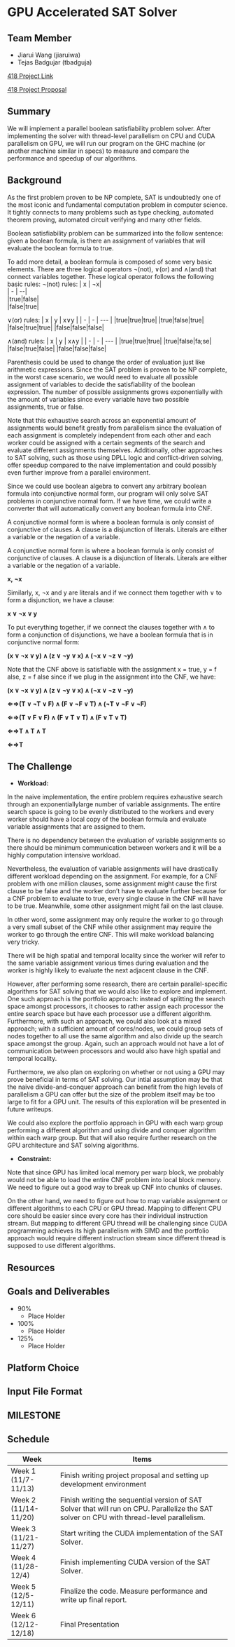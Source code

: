 # **GPU Accelerated SAT Solver**

## **Team Member**
* Jiarui Wang (jiaruiwa)
* Tejas Badgujar (tbadguja)

[418 Project Link](https://github.com/JerryCMU/CUDA-Accelerated-SAT-Solver)

[418 Project Proposal](https://github.com/JerryCMU/CPU-GPU-Parallel-SAT-Solver/blob/main/Project_Proposal.pdf)

## **Summary**
We will implement a parallel boolean satisfiability problem solver. After implementing the solver with
thread-level parallelism on CPU and CUDA parallelism on GPU, we will run our program on the GHC
machine (or another machine similar in specs) to measure and compare the performance and speedup of
our algorithms.

## **Background**
As the first problem proven to be NP complete, SAT is undoubtedly one of the most iconic and fundamental
computation problem in computer science. It tightly connects to many problems such as type checking,
automated theorem proving, automated circuit verifying and many other fields.

Boolean satisfiability problem can be summarized into the follow sentence: given a boolean formula, is
there an assignment of variables that will evaluate the boolean formula to true.

To add more detail, a boolean formula is composed of some very basic elements. There are three logical
operators ¬(not), ∨(or) and ∧(and) that connect variables together. These logical operator follows the
following basic rules:
¬(not) rules:
| x | ¬x|        
| - | --|        
|true|false|     
|false|true|

∨(or) rules:
| x | y | x∨y |
| - | - | --- |
|true|true|true|
|true|false|true|
|false|true|true|
|false|false|false|

∧(and) rules:
| x | y | x∧y |
| - | - | --- |
|true|true|true|
|true|false|fa;se|
|false|true|false|
|false|false|false|

Parenthesis could be used to change the order of evaluation just like arithmetic expressions. Since the SAT problem is proven to be NP complete, in the worst case scenario, we would need to evaluate all possible assignment of variables to decide the satisfiability of the boolean expression. The number of possible assignments grows exponentially with the amount of variables since every variable have two possible assignments, true or false.

Note that this exhaustive search across an exponential amount of assignments would benefit greatly from parallelism since the evaluation of each assignment is completely independent from each other and each worker could be assigned with a certain segments of the search and evaluate different assignments themselves. Additionally, other approaches to SAT solving, such as those using DPLL logic and conflict-driven solving, offer speedup compared to the naive implementation and could possibly even further improve from a parallel environment.

Since we could use boolean algebra to convert any arbitrary boolean formula into conjunctive normal form,
our program will only solve SAT problems in conjunctive normal form. If we have time, we could write a
converter that will automatically convert any boolean formula into CNF.

A conjunctive normal form is where a boolean formula is only consist of conjunctive of clauses. A clause
is a disjunction of literals. Literals are either a variable or the negation of a variable.

A conjunctive normal form is where a boolean formula is only consist of conjunctive of clauses. A clause
is a disjunction of literals. Literals are either a variable or the negation of a variable.

**x, ¬x**

Similarly, x, ¬x and y are literals and if we connect them together with ∨ to form a disjunction, we have
a clause:

**x ∨ ¬x ∨ y**

To put everything together, if we connect the clauses together with ∧ to form a conjunction of disjunctions,
we have a boolean formula that is in conjunctive normal form:

**(x ∨ ¬x ∨ y) ∧ (z ∨ ¬y ∨ x) ∧ (¬x ∨ ¬z ∨ ¬y)**

Note that the CNF above is satisfiable with the assignment x = true, y = f alse, z = f alse since if we plug
in the assignment into the CNF, we have:

**(x ∨ ¬x ∨ y) ∧ (z ∨ ¬y ∨ x) ∧ (¬x ∨ ¬z ∨ ¬y)**

**⇐⇒(T ∨ ¬T ∨ F) ∧ (F ∨ ¬F ∨ T) ∧ (¬T ∨ ¬F ∨ ¬F)**

**⇐⇒(T ∨ F ∨ F) ∧ (F ∨ T ∨ T) ∧ (F ∨ T ∨ T)**

**⇐⇒T ∧ T ∧ T**

**⇐⇒T**

## **The Challenge**
* **Workload:**

In the naive implementation, the entire problem requires exhaustive search through an exponentiallylarge number of variable assignments. The entire search space is going to be evenly distributed to the workers and every worker should have a local copy of the boolean formula and evaluate variable assignments that are assigned to them.

There is no dependency between the evaluation of variable assignments so there should be minimum communication between workers and it will be a highly computation intensive workload.

Nevertheless, the evaluation of variable assignments will have drastically different workload depending on the assignment. For example, for a CNF problem with one million clauses, some assignment might cause the first clause to be false and the worker don’t have to evaluate further because for a CNF problem to evaluate to true, every single clause in the CNF will have to be true. Meanwhile, some other assignment might fail on the last clause.

In other word, some assignment may only require the worker to go through a very small subset
of the CNF while other assignment may require the worker to go through the entire CNF. This will
make workload balancing very tricky.

There will be high spatial and temporal locality since the worker will refer to the same variable assignment various times during evaluation and the worker is highly likely to evaluate the next adjacent clause in the CNF.

However, after performing some research, there are certain parallel-specific algorithms for SAT solving that we would also like to explore and implement. One such approach is the portfolio approach: instead of splitting the search space amongst processors, it chooses to rather assign each processor the entire search space but have each processor use a different algorithm. Furthermore, with such an approach, we could also look at a mixed approach; with a sufficient amount of cores/nodes, we could group sets of nodes together to all use the same algorithm and also divide up the search space amongst the group. Again, such an approach would not have a lot of communication between processors and would also have high spatial and temporal locality.

Furthermore, we also plan on exploring on whether or not using a GPU may prove beneficial in terms of SAT solving. Our intial assumption may be that the naive divide-and-conquer approach can benefit from the high levels of parallelism a GPU can offer but the size of the problem itself may be too large to fit for a GPU unit. The results of this exploration will be presented in future writeups.

We could also explore the portfolio approach in GPU with each warp group performing a different algorithm and using divide and conquer algorithm within each warp group. But that will also require further research on the GPU architecture and SAT solving algorithms.

* **Constraint:**

Note that since GPU has limited local memory per warp block, we probably would not be able to load the entire CNF problem into local block memory. We need to figure out a good way to break up CNF into chunks of clauses.

On the other hand, we need to figure out how to map variable assignment or different algorithms to each CPU or GPU thread. Mapping to different CPU core should be easier since every core has their individual instruction stream. But mapping to different GPU thread will be challenging since CUDA programming achieves its high parallelism with SIMD and the portfolio approach would require different instruction stream since different thread is supposed to use different algorithms.

## **Resources**


## **Goals and Deliverables**
* 90%
  * Place Holder
* 100%
  * Place Holder
* 125%
  * Place Holder


## **Platform Choice**

## **Input File Format**

## **MILESTONE**


## **Schedule**
| Week | Items |
| ---- | ----- |
| Week 1 (11/7-11/13)  | Finish writing project proposal and setting up development environment |
| Week 2 (11/14-11/20) | Finish writing the sequential version of SAT Solver that will run on CPU. Parallelize the SAT solver on CPU with thread-level parallelism. |
| Week 3 (11/21-11/27) | Start writing the CUDA implementation of the SAT Solver. |
| Week 4 (11/28-12/4)  | Finish implementing CUDA version of the SAT Solver. |
| Week 5 (12/5-12/11)  | Finalize the code. Measure performance and write up final report. |
| Week 6 (12/12-12/18) | Final Presentation |
